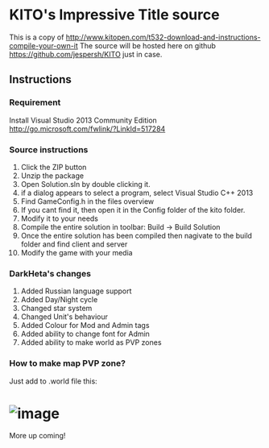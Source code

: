 KITO's Impressive Title source
====================
This is a copy of http://www.kitopen.com/t532-download-and-instructions-compile-your-own-it
The source will be hosted here on github https://github.com/jespersh/KITO just in case.

Instructions
---------------------

### Requirement
Install Visual Studio 2013 Community Edition
http://go.microsoft.com/fwlink/?LinkId=517284

### Source instructions
1. Click the ZIP button
2. Unzip the package
3. Open Solution.sln by double clicking it.
 1. if a dialog appears to select a program, select Visual Studio C++ 2013
4. Find GameConfig.h in the files overview
 1. If you cant find it, then open it in the Config folder of the kito folder.
5. Modify it to your needs
6. Compile the entire solution in toolbar: Build -> Build Solution
7. Once the entire solution has been compiled then nagivate to the build folder and find client and server
8. Modify the game with your media

### DarkHeta's changes
1. Added Russian language support
2. Added Day/Night cycle
3. Changed star system
4. Changed Unit's behaviour
5. Added Colour for Mod and Admin tags
6. Added ability to change font for Admin
7. Added ability to make world as PVP zones

### How to make map PVP zone?
Just add to .world file this:
# ![image](https://user-images.githubusercontent.com/7428298/184548551-402f33c2-58b5-4b35-9a95-f9b94224479c.png)

More up coming!
